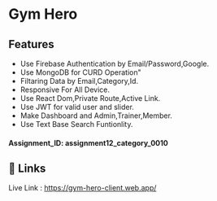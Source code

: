 
# Gym Hero







## Features

- Use Firebase Authentication by Email/Password,Google.
- Use MongoDB for CURD Operation"
- Filtaring Data by Email,Category,Id.
- Responsive For All Device.
- Use React Dom,Private Route,Active Link.
- Use JWT for valid user and slider.
- Make Dashboard and Admin,Trainer,Member.
- Use Text Base Search Funtionlity.


#### Assignment_ID: assignment12_category_0010







## 🔗 Links
Live Link : https://gym-hero-client.web.app/

